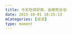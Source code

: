 ```yaml
---
title: 今天吃得好爽，会撑死😵😵
date: 2015-10-01 18:25:13
mCategories: [说说]
type: moment
---
```


<div id="pics-20151001182513"></div>

<script>
var data = [
    {"link": "2015-10-01_000000.webp", "type": "shuoshuo"},
    {"link": "2015-10-01_000001.webp", "type": "shuoshuo"},
    {"link": "2015-10-01_000002.webp", "type": "shuoshuo"}
];
picsRender(data, "pics-20151001182513");
</script>
